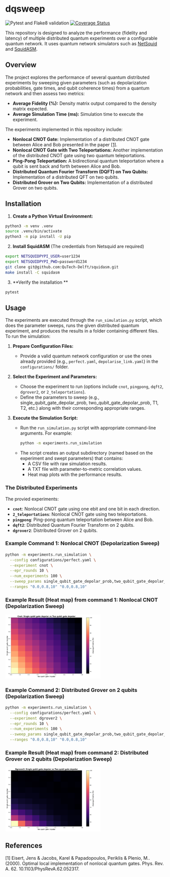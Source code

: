 # dqsweep

![Pytest and Flake8 validation](https://github.com/Quang00/DQC/actions/workflows/python-app.yml/badge.svg) [![Coverage Status](https://coveralls.io/repos/github/Quang00/dqsweep/badge.svg?branch=main)](https://coveralls.io/github/Quang00/dqsweep?branch=main)

This repository is designed to analyze the performance (fidelity and latency) of multiple distributed quantum experiments over a configurable quantum network. It uses quantum network simulators such as [NetSquid](https://netsquid.org/) and [SquidASM](https://github.com/QuTech-Delft/squidasm).

## Overview

The project explores the performance of several quantum distributed experiments by sweeping given parameters (such as depolarization probabilities, gate times, and qubit coherence times) from a quantum network and then assess two metrics:

- **Average Fidelity (%):** Density matrix output compared to the density matrix expected.
- **Average Simulation Time (ms):** Simulation time to execute the experiment.

The experiments implemented in this repository include:

- **Nonlocal CNOT Gate:** Implementation of a distributed CNOT gate between Alice and Bob presented in the paper [[1]](#1).
- **Nonlocal CNOT Gate with Two Teleportations:** Another implementation of the distributed CNOT gate using two quantum teleportations.
- **Ping-Pong Teleportation:** A bidirectional quantum teleportation where a qubit is sent back and forth between Alice and Bob.
- **Distributed Quantum Fourier Transform (DQFT) on Two Qubits:** Implementation of a distributed QFT on two qubits.
- **Distributed Grover on Two Qubits:** Implementation of a distributed Grover on two qubits.

## Installation

1. **Create a Python Virtual Environment:**

```bash
python3 -m venv .venv
source .venv/bin/activate
python3 -m pip install -U pip
```

2. **Install SquidASM** (The credentials from Netsquid are required)

```bash
export NETSQUIDPYPI_USER=user1234
export NETSQUIDPYPI_PWD=password1234
git clone git@github.com:QuTech-Delft/squidasm.git
make install -C squidasm
```

3. **Verify the installation **

```bash
pytest
```

## Usage

The experiments are executed through the `run_simulation.py` script, which does the parameter sweeps, runs the given distributed quantum experiment, and produces the results in a folder containing different files. To run the simulation:

1. **Prepare Configuration Files:**

   - Provide a valid quantum network configuration or use the ones already provided (e.g., `perfect.yaml`, `depolarise_link.yaml`) in the `configurations/` folder.

2. **Select the Experiment and Parameters:**

   - Choose the experiment to run (options include `cnot`, `pingpong`, `dqft2`, `dgrover2`, or `2_teleportations`).
   - Define the parameters to sweep (e.g., single_qubit_gate_depolar_prob, two_qubit_gate_depolar_prob, T1, T2, etc.) along with their corresponding appropriate ranges.

3. **Execute the Simulation Script:**

   - Run the `run_simulation.py` script with appropriate command-line arguments. For example:
     ```bash
     python -m experiments.run_simulation
     ```
   - The script creates an output subdirectory (named based on the experiment and swept parameters) that contains:
     - A CSV file with raw simulation results.
     - A TXT file with parameter-to-metric correlation values.
     - Heat map plots with the performance results.

### The Distributed Experiments

The provied experiments:

- **`cnot`**: Nonlocal CNOT gate using one ebit and one bit in each direction.
- **`2_teleportations`**: Nonlocal CNOT gate using two teleportations.
- **`pingpong`**: Ping-pong quantum teleportation between Alice and Bob.
- **`dqft2`**: Distributed Quantum Fourier Transform on 2 qubits.
- **`dgrover2`**: Distributed Grover on 2 qubits.

### Example Command 1: Nonlocal CNOT (Depolarization Sweep)

```bash
python -m experiments.run_simulation \
  --config configurations/perfect.yaml \
  --experiment cnot \
  --epr_rounds 10 \
  --num_experiments 100 \
  --sweep_params single_qubit_gate_depolar_prob,two_qubit_gate_depolar_prob \
  --ranges "0.0,0.8,10" "0.0,0.8,10"
```

### Example Result (Heat map) from command 1: Nonlocal CNOT (Depolarization Sweep)

<img src=docs/cnot_heat_fidelity.png width="60%" height="60%">

### Example Command 2: Distributed Grover on 2 qubits (Depolarization Sweep)

```bash
python -m experiments.run_simulation \
  --config configurations/perfect.yaml \
  --experiment dgrover2 \
  --epr_rounds 10 \
  --num_experiments 100 \
  --sweep_params single_qubit_gate_depolar_prob,two_qubit_gate_depolar_prob \
  --ranges "0.0,0.8,10" "0.0,0.8,10"
```

### Example Result (Heat map) from command 2: Distributed Grover on 2 qubits (Depolarization Sweep)

<img src=docs/dgrover2_heat_fidelity.png width="60%" height="60%">

## References

<a id="1">[1]</a>
Eisert, Jens & Jacobs, Karel & Papadopoulos, Periklis & Plenio, M.. (2000). Optimal local implementation of nonlocal quantum gates. Phys. Rev. A. 62. 10.1103/PhysRevA.62.052317.
